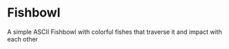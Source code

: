 # Fishbowl
A simple ASCII Fishbowl with colorful fishes that traverse it and impact with each other
